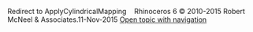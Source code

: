 ---
---

Redirect to ApplyCylindricalMapping&#160;
&#160;
Rhinoceros 6 © 2010-2015 Robert McNeel &amp; Associates.11-Nov-2015
 [Open topic with navigation](applycylindricalmapping.html) 

